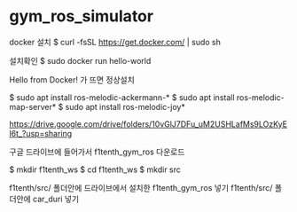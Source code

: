 # gym_ros_simulator

docker 설치
$ curl -fsSL https://get.docker.com/ | sudo sh

설치확인
$ sudo docker run hello-world

Hello from Docker! 가 뜨면 정상설치

$ sudo apt install ros-melodic-ackermann-*
$ sudo apt install ros-melodic-map-server*
$ sudo apt install ros-melodic-joy*


https://drive.google.com/drive/folders/10vGlJ7DFu_uM2USHLafMs9LOzKyEl6t_?usp=sharing

구글 드라이브에 들어가서 f1tenth_gym_ros 다운로드

$ mkdir f1tenth_ws
$ cd f1tenth_ws
$ mkdir src

f1tenth/src/ 폴더안에 드라이브에서 설치한 f1tenth_gym_ros 넣기
f1tenth/src/ 폴더안에 car_duri 넣기
